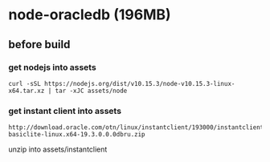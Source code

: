 # node-oracledb (196MB)

## before build

### get nodejs into assets
```
curl -sSL https://nodejs.org/dist/v10.15.3/node-v10.15.3-linux-x64.tar.xz | tar -xJC assets/node
```
### get instant client into assets

```
http://download.oracle.com/otn/linux/instantclient/193000/instantclient-basiclite-linux.x64-19.3.0.0.0dbru.zip
```
unzip into assets/instantclient
